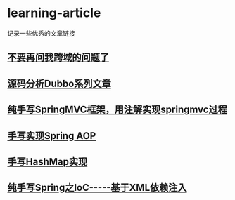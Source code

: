 # learning-article
记录一些优秀的文章链接

##  [不要再问我跨域的问题了](https://segmentfault.com/a/1190000015597029)

## [源码分析Dubbo系列文章](https://blog.csdn.net/prestigeding/article/details/80637239)

## [纯手写SpringMVC框架，用注解实现springmvc过程](https://blog.csdn.net/chaoyueygw/article/details/53393952)

## [手写实现Spring AOP](https://blog.csdn.net/chaoyueygw/article/details/53393952)

## [手写HashMap实现](https://blog.csdn.net/chaoyueygw/article/details/53393952)

## [纯手写Spring之IoC-----基于XML依赖注入](https://blog.csdn.net/chaoyueygw/article/details/53393952)
